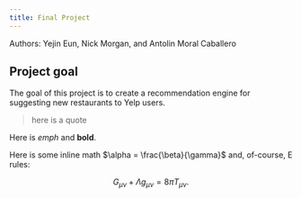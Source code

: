 ```yaml
---
title: Final Project
---
```


Authors: Yejin Eun, Nick Morgan, and Antolin Moral Caballero

## Project goal
The goal of this project is to create a recommendation engine for suggesting new restaurants to Yelp users. 

>here is a quote

Here is *emph* and **bold**.

Here is some inline math $\alpha = \frac{\beta}{\gamma}$ and, of-course, E rules:

$$ G_{\mu\nu} + \Lambda g_{\mu\nu}  = 8 \pi T_{\mu\nu} . $$
